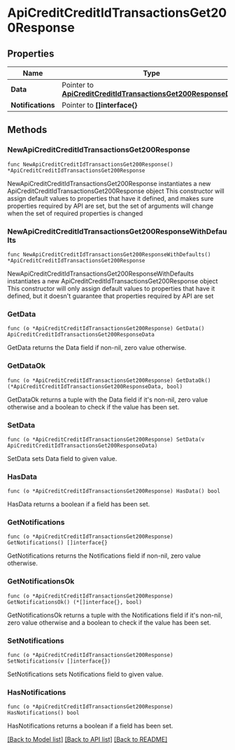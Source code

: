 # ApiCreditCreditIdTransactionsGet200Response

## Properties

Name | Type | Description | Notes
------------ | ------------- | ------------- | -------------
**Data** | Pointer to [**ApiCreditCreditIdTransactionsGet200ResponseData**](ApiCreditCreditIdTransactionsGet200ResponseData.md) |  | [optional] 
**Notifications** | Pointer to **[]interface{}** |  | [optional] 

## Methods

### NewApiCreditCreditIdTransactionsGet200Response

`func NewApiCreditCreditIdTransactionsGet200Response() *ApiCreditCreditIdTransactionsGet200Response`

NewApiCreditCreditIdTransactionsGet200Response instantiates a new ApiCreditCreditIdTransactionsGet200Response object
This constructor will assign default values to properties that have it defined,
and makes sure properties required by API are set, but the set of arguments
will change when the set of required properties is changed

### NewApiCreditCreditIdTransactionsGet200ResponseWithDefaults

`func NewApiCreditCreditIdTransactionsGet200ResponseWithDefaults() *ApiCreditCreditIdTransactionsGet200Response`

NewApiCreditCreditIdTransactionsGet200ResponseWithDefaults instantiates a new ApiCreditCreditIdTransactionsGet200Response object
This constructor will only assign default values to properties that have it defined,
but it doesn't guarantee that properties required by API are set

### GetData

`func (o *ApiCreditCreditIdTransactionsGet200Response) GetData() ApiCreditCreditIdTransactionsGet200ResponseData`

GetData returns the Data field if non-nil, zero value otherwise.

### GetDataOk

`func (o *ApiCreditCreditIdTransactionsGet200Response) GetDataOk() (*ApiCreditCreditIdTransactionsGet200ResponseData, bool)`

GetDataOk returns a tuple with the Data field if it's non-nil, zero value otherwise
and a boolean to check if the value has been set.

### SetData

`func (o *ApiCreditCreditIdTransactionsGet200Response) SetData(v ApiCreditCreditIdTransactionsGet200ResponseData)`

SetData sets Data field to given value.

### HasData

`func (o *ApiCreditCreditIdTransactionsGet200Response) HasData() bool`

HasData returns a boolean if a field has been set.

### GetNotifications

`func (o *ApiCreditCreditIdTransactionsGet200Response) GetNotifications() []interface{}`

GetNotifications returns the Notifications field if non-nil, zero value otherwise.

### GetNotificationsOk

`func (o *ApiCreditCreditIdTransactionsGet200Response) GetNotificationsOk() (*[]interface{}, bool)`

GetNotificationsOk returns a tuple with the Notifications field if it's non-nil, zero value otherwise
and a boolean to check if the value has been set.

### SetNotifications

`func (o *ApiCreditCreditIdTransactionsGet200Response) SetNotifications(v []interface{})`

SetNotifications sets Notifications field to given value.

### HasNotifications

`func (o *ApiCreditCreditIdTransactionsGet200Response) HasNotifications() bool`

HasNotifications returns a boolean if a field has been set.


[[Back to Model list]](../README.md#documentation-for-models) [[Back to API list]](../README.md#documentation-for-api-endpoints) [[Back to README]](../README.md)


